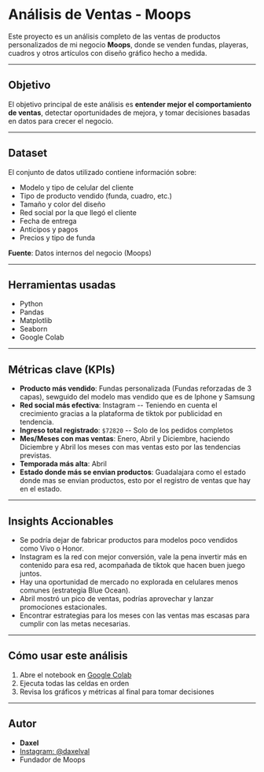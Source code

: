 # Análisis de Ventas - Moops

Este proyecto es un análisis completo de las ventas de productos personalizados de mi negocio **Moops**, donde se venden fundas, playeras, cuadros y otros artículos con diseño gráfico hecho a medida.

---

## Objetivo

El objetivo principal de este análisis es **entender mejor el comportamiento de ventas**, detectar oportunidades de mejora, y tomar decisiones basadas en datos para crecer el negocio.

---

## Dataset

El conjunto de datos utilizado contiene información sobre:

- Modelo y tipo de celular del cliente
- Tipo de producto vendido (funda, cuadro, etc.)
- Tamaño y color del diseño
- Red social por la que llegó el cliente
- Fecha de entrega
- Anticipos y pagos
- Precios y tipo de funda

**Fuente**: Datos internos del negocio (Moops)

---

## Herramientas usadas

- Python
- Pandas
- Matplotlib
- Seaborn
- Google Colab

---

## Métricas clave (KPIs)

- **Producto más vendido**: Fundas personalizada (Fundas reforzadas de 3 capas), sewguido del modelo mas vendido que es de Iphone y Samsung
- **Red social más efectiva**: Instagram -- Teniendo en cuenta el crecimiento gracias a la plataforma de tiktok por publicidad en tendencia.
- **Ingreso total registrado**: `$72820` -- Solo de los pedidos completos 
- **Mes/Meses con mas ventas**: Enero, Abril y Diciembre, haciendo Diciembre y Abril los meses con mas ventas esto por las tendencias previstas.
- **Temporada más alta**: Abril
- **Estado donde más se envian productos**: Guadalajara como el estado donde mas se envian productos, esto por el registro de ventas que hay en el estado.


---

## Insights Accionables

- Se podría dejar de fabricar productos para modelos poco vendidos como Vivo o Honor.
- Instagram es la red con mejor conversión, vale la pena invertir más en contenido para esa red, acompañada de tiktok que hacen buen juego juntos.
- Hay una oportunidad de mercado no explorada en celulares menos comunes (estrategia Blue Ocean).
- Abril mostró un pico de ventas, podrías aprovechar y lanzar promociones estacionales.
- Encontrar estrategias para los meses con las ventas mas escasas para cumplir con las metas necesarias.
---

## Cómo usar este análisis

1. Abre el notebook en [Google Colab](https://colab.research.google.com/drive/1iM1KcIc2hss6t_t5cvSUANTUh-FeV3Rj)
2. Ejecuta todas las celdas en orden
3. Revisa los gráficos y métricas al final para tomar decisiones

---

## Autor

- **Daxel**
- [Instagram: @daxelval](https://www.instagram.com/daxelval)
- Fundador de Moops

